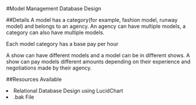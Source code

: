 #Model Management Database Design

##Details
A model has a category(for example, fashion model, runway model) and belongs to an agency. An agency can have multiple models, a category can also have multiple models.

Each model category has a base pay per hour 

A show can have different models and a model can be in different shows. A show can pay models different amounts depending on their experience and negotiations made by their agency.

##Resources Available
<li> Relational Database Design using LucidChart
<li> .bak File




